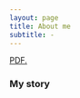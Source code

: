 ```yaml
---
layout: page
title: About me
subtitle: -
---
```


<a href="alexandergiles.github.io/docs/Alexander-Giles-Resume (1).pdf" target="_blank">PDF.</a>

### My story

